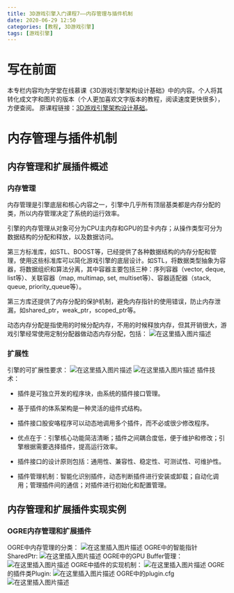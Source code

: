 ```yaml
---
title: 3D游戏引擎入门课程7——内存管理与插件机制
date: 2020-06-29 12:50
categories: [教程, 3D游戏引擎]
tags: [游戏引擎]
---
```


# 写在前面

本专栏内容均为学堂在线慕课《3D游戏引擎架构设计基础》中的内容。个人将其转化成文字和图片的版本（个人更加喜欢文字版本的教程，阅读速度更快很多），方便查阅。
原课程链接：[3D游戏引擎架构设计基础](https://next.xuetangx.com/course/SCUT00001001532/1515566?fromArray=learn_title)。

# 内存管理与插件机制

## 内存管理和扩展插件概述

### 内存管理

内存管理是引擎底层和核心内容之一，引擎中几乎所有顶层基类都是内存分配的类，所以内存管理决定了系统的运行效率。

引擎的内存管理从对象可分为CPU主内存和GPU的显卡内存；从操作类型可分为数据结构的分配和释放，以及数据访问。

第三方标准库，如STL、BOOST等，已经提供了各种数据结构的内存分配和管理，使用这些标准库可以简化游戏引擎的底层设计。如STL，将数据类型抽象为容器，将数据组织和算法分离，其中容器主要包括三种：序列容器（vector, deque, list等）、关联容器（map, multimap, set, multiset等）、容器适配器（stack, queue, priority\_queue等）。

第三方库还提供了内存分配的保护机制，避免内存指针的使用错误，防止内存泄漏，如shared\_ptr，weak\_ptr，scoped\_ptr等。

动态内存分配是指使用的时候分配内存，不用的时候释放内存，但其开销很大，游戏引擎经常使用定制分配器做动态内存分配，包括：
![在这里插入图片描述](https://img-blog.csdnimg.cn/20200629160230602.png?x-oss-process=image/watermark,type_ZmFuZ3poZW5naGVpdGk,shadow_10,text_aHR0cHM6Ly9ibG9nLmNzZG4ubmV0L0FsZXphbg==,size_16,color_FFFFFF,t_70)

### 扩展性

引擎的可扩展性要求：
![在这里插入图片描述](https://img-blog.csdnimg.cn/20200629160230611.png?x-oss-process=image/watermark,type_ZmFuZ3poZW5naGVpdGk,shadow_10,text_aHR0cHM6Ly9ibG9nLmNzZG4ubmV0L0FsZXphbg==,size_16,color_FFFFFF,t_70)
![在这里插入图片描述](https://img-blog.csdnimg.cn/20200629160230723.png?x-oss-process=image/watermark,type_ZmFuZ3poZW5naGVpdGk,shadow_10,text_aHR0cHM6Ly9ibG9nLmNzZG4ubmV0L0FsZXphbg==,size_16,color_FFFFFF,t_70)
插件技术：

- 插件是可独立开发的程序块，由系统的插件接口管理。

- 基于插件的体系架构是一种灵活的组件式结构。

- 插件接口股安咯程序可以动态地调用多个插件，而不必或很少修改程序。

- 优点在于：引擎核心功能简洁清晰；插件之间耦合度低，便于维护和修改；引擎根据需要选择插件，提高运行效率。

- 插件接口的设计原则包括：通用性、兼容性、稳定性、可测试性、可维护性。

- 插件管理机制：智能化识别插件，动态判断插件进行安装或卸载；自动化调用；管理插件间的通信；对插件进行初始化和配置管理。

## 内存管理和扩展插件实现实例

### OGRE内存管理和扩展插件

 OGRE中内存管理的分类：
![在这里插入图片描述](https://img-blog.csdnimg.cn/20200629160230815.png?x-oss-process=image/watermark,type_ZmFuZ3poZW5naGVpdGk,shadow_10,text_aHR0cHM6Ly9ibG9nLmNzZG4ubmV0L0FsZXphbg==,size_16,color_FFFFFF,t_70)
OGRE中的智能指针SharedPtr:
![在这里插入图片描述](https://img-blog.csdnimg.cn/20200629160230955.png?x-oss-process=image/watermark,type_ZmFuZ3poZW5naGVpdGk,shadow_10,text_aHR0cHM6Ly9ibG9nLmNzZG4ubmV0L0FsZXphbg==,size_16,color_FFFFFF,t_70)
OGRE中的GPU Buffer管理：
![在这里插入图片描述](https://img-blog.csdnimg.cn/20200629160231220.png?x-oss-process=image/watermark,type_ZmFuZ3poZW5naGVpdGk,shadow_10,text_aHR0cHM6Ly9ibG9nLmNzZG4ubmV0L0FsZXphbg==,size_16,color_FFFFFF,t_70)
OGRE中插件的实现机制：
![在这里插入图片描述](https://img-blog.csdnimg.cn/20200629160231343.png?x-oss-process=image/watermark,type_ZmFuZ3poZW5naGVpdGk,shadow_10,text_aHR0cHM6Ly9ibG9nLmNzZG4ubmV0L0FsZXphbg==,size_16,color_FFFFFF,t_70)
OGRE的插件类Plugin:
![在这里插入图片描述](https://img-blog.csdnimg.cn/20200629160231247.png?x-oss-process=image/watermark,type_ZmFuZ3poZW5naGVpdGk,shadow_10,text_aHR0cHM6Ly9ibG9nLmNzZG4ubmV0L0FsZXphbg==,size_16,color_FFFFFF,t_70)
OGRE中的plugin.cfg
![在这里插入图片描述](https://img-blog.csdnimg.cn/20200629160231437.png?x-oss-process=image/watermark,type_ZmFuZ3poZW5naGVpdGk,shadow_10,text_aHR0cHM6Ly9ibG9nLmNzZG4ubmV0L0FsZXphbg==,size_16,color_FFFFFF,t_70)
